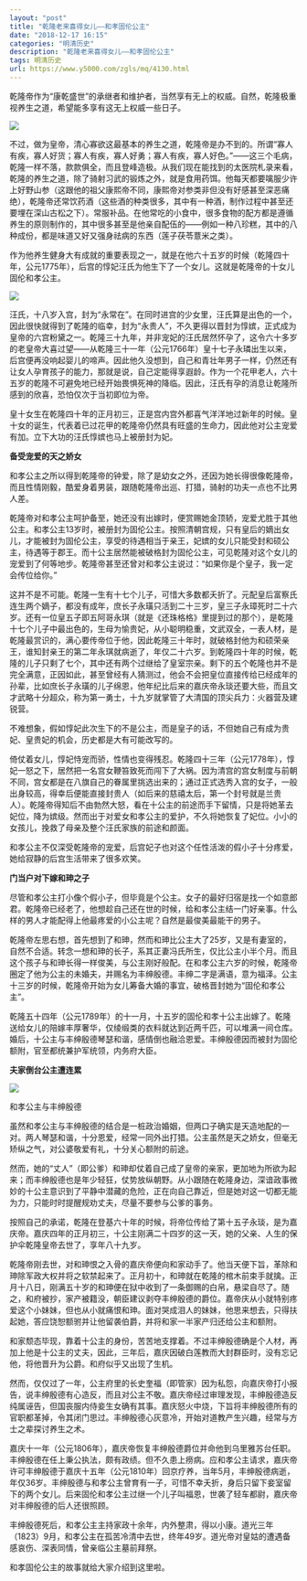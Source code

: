 ```yaml
---
layout: "post"
title: "乾隆老来喜得女儿——和孝固伦公主"
date: "2018-12-17 16:15"
categories: "明清历史"
description: "乾隆老来喜得女儿——和孝固伦公主"
tags: 明清历史
url: https://www.y5000.com/zgls/mq/4130.html
---
```






乾隆帝作为“康乾盛世”的承继者和维护者，当然享有无上的权威。自然，乾隆极重视养生之道，希望能多享有这无上权威一些日子。

![](https://img.y5000.com/uploads/allimg/161028/1I40415F-0.jpg)

不过，做为皇帝，清心寡欲这最基本的养生之道，乾隆帝是办不到的。所谓“寡人有疾，寡人好货；寡人有疾，寡人好勇；寡人有疾，寡人好色。”——这三个毛病，乾隆一样不落，款款俱全，而且登峰造极。从我们现在能找到的太医院札录来看，乾隆的养生之道，除了骑射习武的锻炼之外，就是食用药饵。他每天都要噙服少许上好野山参（这跟他的祖父康熙帝不同，康熙帝对参类非但没有好感甚至深恶痛绝），乾隆帝还常饮药酒（这些酒的种类很多，其中有一种酒，制作过程中甚至还要埋在深山古松之下）。常服补品。在他常吃的小食中，很多食物的配方都是遵循养生的原则制作的，其中很多甚至是他亲自配伍的——例如一种八珍糕，其中的八种成份，都是味道又好又强身祛病的东西（莲子茯苓薏米之类）。

作为他养生健身大有成就的重要表现之一，就是在他六十五岁的时候（乾隆四十年，公元1775年），后宫的惇妃汪氏为他生下了一个女儿。这就是乾隆帝的十女儿固伦和孝公主。

![](https://img.y5000.com/uploads/allimg/161028/1I4043944-1.jpg)

汪氏，十八岁入宫，封为“永常在”。在同时进宫的少女里，汪氏算是出色的一个，因此很快就得到了乾隆的临幸，封为“永贵人”，不久更得以晋封为惇嫔，正式成为皇帝的六宫粉黛之一。乾隆三十九年，并非宠妃的汪氏居然怀孕了，这令六十多岁的老皇帝大喜过望——从乾隆三十一年（公元1766年）皇十七子永璘出生以来，后宫便再没响起婴儿的啼声。因此他久没想到，自己和青壮年男子一样，仍然还有让女人孕育孩子的能力，那就是说，自己定能得享遐龄。作为一个花甲老人，六十五岁的乾隆不可避免地已经开始畏惧死神的降临。因此，汪氏有孕的消息让乾隆所感到的欣喜，恐怕仅次于当初即位为帝。

皇十女生在乾隆四十年的正月初三，正是宫内宫外都喜气洋洋地过新年的时候。皇十女的诞生，代表着已过花甲的乾隆帝仍然具有旺盛的生命力，因此他对公主宠爱有加。立下大功的汪氏惇嫔也马上被册封为妃。

**备受宠爱的天之娇女**

和孝公主之所以得到乾隆帝的钟爱，除了是幼女之外，还因为她长得很像乾隆帝，而且性情刚毅，酷爱身着男装，跟随乾隆帝出巡、打猎，骑射的功夫一点也不比男人差。

乾隆帝对和孝公主呵护备至，她还没有出嫁时，便赏赐她金顶轿，宠爱尤胜于其他公主。和孝公主13岁时，被册封为固伦公主。按照清朝宫规，只有皇后的嫡出女儿，才能被封为固伦公主，享受的待遇相当于亲王，妃嫔的女儿只能受封和硕公主，待遇等于郡王。而十公主居然能被破格封为固伦公主，可见乾隆对这个女儿的宠爱到了何等地步。乾隆帝甚至还曾对和孝公主说过：“如果你是个皇子，我一定会传位给你。”

这并不是不可能。乾隆一生有十七个儿子，可惜大多数都夭折了。元配皇后富察氏连生两个嫡子，都没有成年，庶长子永璜只活到二十三岁，皇三子永璋死时二十六岁。还有一位皇五子即五阿哥永琪（就是《还珠格格》里提到过的那个），是乾隆十七个儿子中最出色的，生母为愉贵妃，从小聪明稳重，文武双全，一表人材，是乾隆最赏识的，满心要传帝位于他，因此乾隆三十年时，就破格封他为和硕荣亲王，谁知封亲王的第二年永琪就病逝了，年仅二十六岁。到乾隆四十年的时候，乾隆的儿子只剩了七个，其中还有两个过继给了皇室宗亲。剩下的五个乾隆也并不是完全满意，正因如此，甚至曾经有人猜测过，他会不会把皇位直接传给已经成年的孙辈，比如庶长子永璜的儿子绵恩，他年纪比后来的嘉庆帝永琰还要大些，而且文才武略十分超众，称为第一勇士，十九岁就掌管了大清国的顶尖兵力：火器营及建锐营。

不难想象，假如惇妃此次生下的不是公主，而是皇子的话，不但她自己有成为贵妃、皇贵妃的机会，历史都是大有可能改写的。

倚仗着女儿，惇妃恃宠而骄，性情也变得残忍。乾隆四十三年（公元1778年），惇妃一怒之下，居然把一名宫女鞭笞致死而闯下了大祸。因为清宫的宫女制度与前朝不同，宫女都是在八旗自己的眷属里挑选出来的；通过正式选秀入宫的女子，一般出身较高，得幸后便能直接封贵人（如后来的慈禧太后，第一个封号就是兰贵人）。乾隆帝得知后不由勃然大怒，看在十公主的前途而手下留情，只是将她革去妃位，降为嫔级。然而出于对爱女和孝公主的爱护，不久将她恢复了妃位。小小的女孩儿，挽救了母亲及整个汪氏家族的前途和颜面。

和孝公主不仅深受乾隆帝的宠爱，后宫妃子也对这个任性活泼的假小子十分疼爱，她给寂静的后宫生活带来了很多欢笑。

**门当户对下嫁和珅之子**

尽管和孝公主打小像个假小子，但毕竟是个公主。女子的最好归宿是找一个如意郎君。乾隆帝已经老了，他想趁自己还在世的时候，给和孝公主结一门好亲事。什么样的男人才能配得上他最疼爱的小公主呢？自然是最俊美最能干的男子。

乾隆帝左思右想，首先想到了和珅，然而和珅比公主大了25岁，又是有妻室的，自然不合适。转念一想和珅的长子，系其正妻冯氏所生，仅比公主小半个月。而且这个孩子与和珅长得一样俊美，与公主刚好般配。在和孝公主六岁的时候，乾隆帝圈定了他为公主的未婚夫，并赐名为丰绅殷德。丰绅二字是满语，意为福泽。公主十三岁的时候，乾隆帝开始为女儿筹备大婚的事宜，破格晋封她为“固伦和孝公主”。

乾隆五十四年（公元1789年）的十一月，十五岁的固伦和孝十公主出嫁了。乾隆送给女儿的陪嫁丰厚奢华，仅绫缎类的衣料就达到近两千匹，可以堆满一间仓库。婚后，十公主与丰绅殷德琴瑟和谐，感情倒也融洽恩爱。丰绅殷德因而被封为固伦额附，官至都统兼护军统领，内务府大臣。

**夫家倒台公主遭连累**

![](https://img.y5000.com/uploads/allimg/161028/8-16102QI634323.jpg)

和孝公主与丰绅殷德

虽然和孝公主与丰绅殷德的结合是一桩政治婚姻，但两口子确实是天造地配的一对。两人琴瑟和谐，十分恩爱，经常一同外出打猎。公主虽然是天之娇女，但毫无矫纵之气，对公婆敬爱有礼，十分关心额附的前途。

然而，她的“丈人”（即公爹）和珅却仗着自己成了皇帝的亲家，更加地为所欲为起来；而丰绅殷德也是年少轻狂，仗势放纵朝野。从小跟随在乾隆身边，深谙政事微妙的十公主意识到了平静中潜藏的危险，正在向自己靠近，但是她对这一切都无能为力，只能时时提醒规劝丈夫，尽量不要参与公爹的事务。

按照自己的承诺，乾隆在登基六十年的时候，将帝位传给了第十五子永琰，是为嘉庆帝。嘉庆四年的正月初三，十公主刚满二十四岁的这一天，她的父亲、人生的保护伞乾隆皇帝去世了，享年八十九岁。

乾隆帝刚去世，对和珅恨之入骨的嘉庆帝便向和家动手了。他当天便下旨，革除和珅除军政大权并将之软禁起来了。正月初十，和珅就在乾隆的棺木前束手就擒。正月十八日，刚满五十岁的和珅便在狱中收到了一条御赐的白帛，悬梁自尽了。随之，和府被抄，家产被籍没，朝臣建议剥夺丰绅殷德的爵位。嘉帝庆从小就特别疼爱这个小妹妹，但也从小就痛恨和珅。面对哭成泪人的妹妹，他思来想去，只得扶起她，答应饶恕额驸并让他留袭伯爵，并将和家一半家产归还给公主和额附。

和家颓态毕现，靠着十公主的身份，苦苦地支撑着。不过丰绅殷德确是个人材，再加上他是十公主的丈夫，因此，三年后，嘉庆因破白莲教而大封群臣时，没有忘记他，将他晋升为公爵。和府似乎又出现了生机。

然而，仅仅过了一年，公主府里的长史奎福（即管家）因为私怨，向嘉庆帝打小报告，说丰绅殷德有心造反，而且对公主不敬。嘉庆帝经过审理发现，丰绅殷德造反纯属诬告，但国丧服内侍妾生女确有其事。嘉庆怒火中烧，下旨将丰绅殷德所有的官职都革掉，令其闭门思过。丰绅殷德心灰意冷，开始对道教产生兴趣，经常与方士之辈探讨养生之术。

嘉庆十一年（公元1806年），嘉庆帝恢复丰绅殷德爵位并命他到乌里雅苏台任职。丰绅殷德在任上秉公执法，颇有政绩。但不久患上痨病。应和孝公主请求，嘉庆帝许可丰绅殷德于嘉庆十五年（公元1810年）回京疗养，当年5月，丰绅殷德病逝，年仅36岁。丰绅殷德与和孝公主曾育有一子，可惜不幸夭折，身后只留下妾室留下的两个女儿。后来固伦和孝公主过继一个儿子叫福恩，世袭了轻车都尉，嘉庆帝对丰绅殷德的后人还很照顾。

丰绅殷德死后，和孝公主主持家政十余年，内外整肃，得以小康。道光三年（1823）9月，和孝公主在孤苦冷清中去世，终年49岁。道光帝对皇姑的遭遇备感哀伤、深表同情，曾亲临公主墓前拜祭。

和孝固伦公主的故事就给大家介绍到这里啦。
